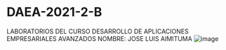 # DAEA-2021-2-B
LABORATORIOS DEL CURSO DESARROLLO DE APLICACIONES EMPRESARIALES AVANZADOS
NOMBRE: JOSE LUIS AIMITUMA
![image](https://user-images.githubusercontent.com/51418782/131206419-47ef3377-396c-4568-9e2c-801f7609f3b4.png)
